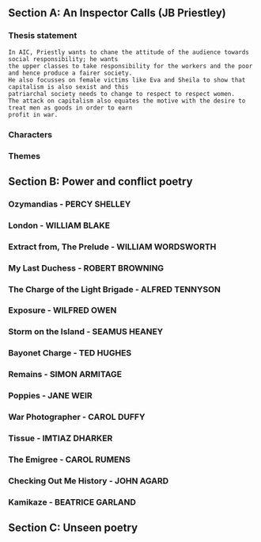## Section A: An Inspector Calls (JB Priestley)

### Thesis statement
```
In AIC, Priestly wants to chane the attitude of the audience towards social responsibility; he wants
the upper classes to take responsibility for the workers and the poor and hence produce a fairer society.
He also focusses on female victims like Eva and Sheila to show that capitalism is also sexist and this
patriarchal society needs to change to respect to respect women.
The attack on capitalism also equates the motive with the desire to treat men as goods in order to earn
profit in war.
```

### Characters

### Themes

## Section B: Power and conflict poetry

### Ozymandias - PERCY SHELLEY



### London - WILLIAM BLAKE



### Extract from, The Prelude - WILLIAM WORDSWORTH



### My Last Duchess - ROBERT BROWNING



### The Charge of the Light Brigade - ALFRED TENNYSON



### Exposure - WILFRED OWEN



### Storm on the Island - SEAMUS HEANEY



### Bayonet Charge - TED HUGHES



### Remains - SIMON ARMITAGE



### Poppies - JANE WEIR



### War Photographer - CAROL DUFFY



### Tissue - IMTIAZ DHARKER



### The Emigree - CAROL RUMENS



### Checking Out Me History - JOHN AGARD



### Kamikaze - BEATRICE GARLAND




## Section C: Unseen poetry
